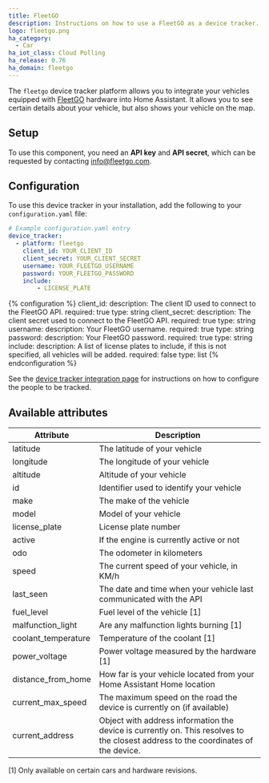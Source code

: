 ```yaml
---
title: FleetGO
description: Instructions on how to use a FleetGO as a device tracker.
logo: fleetgo.png
ha_category:
  - Car
ha_iot_class: Cloud Polling
ha_release: 0.76
ha_domain: fleetgo
---
```


The `fleetgo` device tracker platform allows you to integrate your vehicles equipped with [FleetGO](https://fleetgo.com) hardware into Home Assistant. It allows you to see certain details about your vehicle, but also shows your vehicle on the map.

## Setup

To use this component, you need an **API key** and **API secret**, which can be requested by contacting [info@fleetgo.com](mailto:info@fleetgo.com?subject=API%20Key).

## Configuration

To use this device tracker in your installation, add the following to your `configuration.yaml` file:

```yaml
# Example configuration.yaml entry
device_tracker:
  - platform: fleetgo
    client_id: YOUR_CLIENT_ID
    client_secret: YOUR_CLIENT_SECRET
    username: YOUR_FLEETGO_USERNAME
    password: YOUR_FLEETGO_PASSWORD
    include:
        - LICENSE_PLATE
```

{% configuration %}
client_id:
  description: The client ID used to connect to the FleetGO API.
  required: true
  type: string
client_secret:
  description: The client secret used to connect to the FleetGO API.
  required: true
  type: string
username:
  description: Your FleetGO username.
  required: true
  type: string
password:
  description: Your FleetGO password.
  required: true
  type: string
include:
  description: A list of license plates to include, if this is not specified, all vehicles will be added.
  required: false
  type: list
{% endconfiguration %}

See the [device tracker integration page](/integrations/device_tracker/) for instructions on how to configure the people to be tracked.

## Available attributes

| Attribute           | Description                                                                                                                        |
| ------------------- | ---------------------------------------------------------------------------------------------------------------------------------- |
| latitude            | The latitude of your vehicle                                                                                                       |
| longitude           | The longitude of your vehicle                                                                                                      |
| altitude            | Altitude of your vehicle                                                                                                           |
| id                  | Identifier used to identify your vehicle                                                                                           |
| make                | The make of the vehicle                                                                                                            |
| model               | Model of your vehicle                                                                                                              |
| license_plate       | License plate number                                                                                                               |
| active              | If the engine is currently active or not                                                                                           |
| odo                 | The odometer in kilometers                                                                                                         |
| speed               | The current speed of your vehicle, in KM/h                                                                                         |
| last_seen           | The date and time when your vehicle last communicated with the API                                                                 |
| fuel_level          | Fuel level of the vehicle [1]                                                                                                      |
| malfunction_light   | Are any malfunction lights burning [1]                                                                                             |
| coolant_temperature | Temperature of the coolant [1]                                                                                                     |
| power_voltage       | Power voltage measured by the hardware [1]                                                                                         |
| distance_from_home  | How far is your vehicle located from your Home Assistant Home location                                                             |
| current_max_speed   | The maximum speed on the road the device is currently on (if available)                                                            |
| current_address     | Object with address information the device is currently on. This resolves to the closest address to the coordinates of the device. |


[1] Only available on certain cars and hardware revisions.
